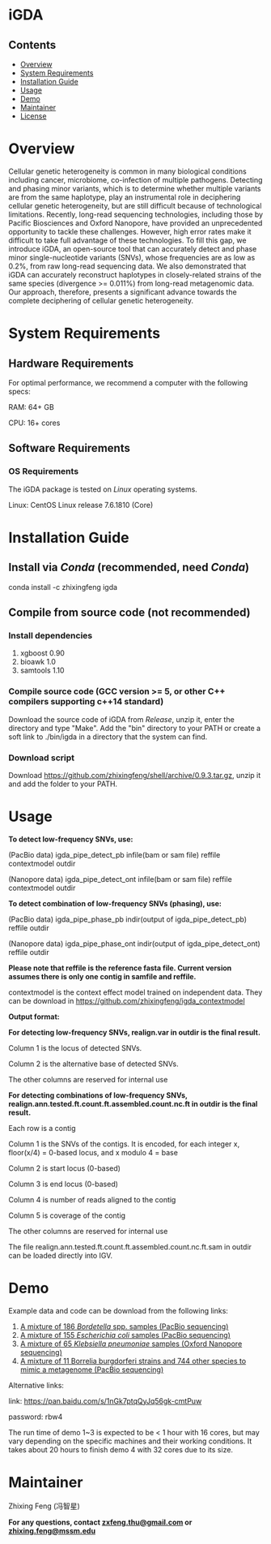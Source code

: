 # iGDA

## Contents

- [Overview](#overview)
- [System Requirements](#system-requirements)
- [Installation Guide](#installation-guide)
- [Usage](#usage)
- [Demo](#demo)
- [Maintainer](#maintainer)
- [License](./LICENSE)

# Overview 
Cellular genetic heterogeneity is common in many biological conditions including cancer, microbiome, co-infection of multiple pathogens. Detecting and phasing minor variants, which is to determine whether multiple variants are from the same haplotype, play an instrumental role in deciphering cellular genetic heterogeneity, but are still difficult because of technological limitations. Recently, long-read sequencing technologies, including those by Pacific Biosciences and Oxford Nanopore, have provided an unprecedented opportunity to tackle these challenges. However, high error rates make it difficult to take full advantage of these technologies. To fill this gap, we introduce iGDA, an open-source tool that can accurately detect and phase minor single-nucleotide variants (SNVs), whose frequencies are as low as 0.2%, from raw long-read sequencing data. We also demonstrated that iGDA can accurately reconstruct haplotypes in closely-related strains of the same species (divergence >= 0.011%) from long-read metagenomic data. Our approach, therefore, presents a significant advance towards the complete deciphering of cellular genetic heterogeneity. 

# System Requirements

## Hardware Requirements

For optimal performance, we recommend a computer with the following specs:

RAM: 64+ GB

CPU: 16+ cores

## Software Requirements

### OS Requirements

The iGDA package is tested on *Linux* operating systems.

Linux: CentOS Linux release 7.6.1810 (Core)

# Installation Guide

## Install via *Conda* (recommended, need *Conda*)
conda install -c zhixingfeng igda

## Compile from source code (not recommended)
### Install dependencies
1. xgboost 0.90
2. bioawk 1.0
3. samtools 1.10

### Compile source code (GCC version >= 5, or other C++ compilers supporting c++14 standard)
Download the source code of iGDA from *Release*, unzip it, enter the directory and type "Make". Add the "bin" directory to your PATH or create a soft link to ./bin/igda in a directory that the system can find.

### Download script 
Download https://github.com/zhixingfeng/shell/archive/0.9.3.tar.gz, unzip it and add the folder to your PATH.

# Usage 
**To detect low-frequency SNVs, use:**

(PacBio data) igda_pipe_detect_pb infile(bam or sam file) reffile contextmodel outdir

(Nanopore data) igda_pipe_detect_ont infile(bam or sam file) reffile contextmodel outdir

**To detect combination of  low-frequency SNVs (phasing), use:**

(PacBio data) igda_pipe_phase_pb indir(output of igda_pipe_detect_pb) reffile outdir

(Nanopore data) igda_pipe_phase_ont indir(output of igda_pipe_detect_ont) reffile outdir

**Please note that reffile is the reference fasta file. Current version assumes there is only one contig in samfile and reffile.**

contextmodel is the context effect model trained on independent data. They can be download in https://github.com/zhixingfeng/igda_contextmodel

**Output format:**

**For detecting low-frequency SNVs, realign.var in outdir is the final result.**

Column 1 is the locus of detected SNVs.

Column 2 is the alternative base of detected SNVs.

The other columns are reserved for internal use


**For detecting combinations of low-frequency SNVs, realign.ann.tested.ft.count.ft.assembled.count.nc.ft in outdir is the final result.**

Each row is a contig

Column 1 is the SNVs of the contigs. It is encoded, for each integer x, floor(x/4) = 0-based locus, and x modulo 4 = base

Column 2 is start locus (0-based)

Column 3 is end locus (0-based)

Column 4 is number of reads aligned to the contig

Column 5 is coverage of the contig

The other columns are reserved for internal use

The file realign.ann.tested.ft.count.ft.assembled.count.nc.ft.sam in outdir can be loaded directly into IGV.

# Demo

Example data and code can be download from the following links:

1. [A mixture of 186 *Bordetella* spp. samples (PacBio sequencing)](https://www.dropbox.com/sh/uusx8modggni96m/AAAxjKEa7YdG-HYpKnzousKBa?dl=0)
2. [A mixture of 155 *Escherichia coli* samples (PacBio sequencing)](https://www.dropbox.com/sh/uusx8modggni96m/AAAxjKEa7YdG-HYpKnzousKBa?dl=0)
3. [A mixture of 65 *Klebsiella pneumoniae* samples (Oxford Nanopore sequencing)](https://www.dropbox.com/sh/uusx8modggni96m/AAAxjKEa7YdG-HYpKnzousKBa?dl=0)
4. [A mixture of 11 Borrelia burgdorferi strains and 744 other species to mimic a metagenome (PacBio sequencing)](https://www.dropbox.com/sh/uusx8modggni96m/AAAxjKEa7YdG-HYpKnzousKBa?dl=0)

Alternative links:

link: https://pan.baidu.com/s/1nGk7ptqQyJq56gk-cmtPuw  

password: rbw4


The run time of demo 1~3 is expected to be < 1 hour with 16 cores, but may vary depending on the specific machines and their working conditions. It takes about 20 hours to finish demo 4 with 32 cores due to its size.

# Maintainer

Zhixing Feng (冯智星)

**For any questions, contact zxfeng.thu@gmail.com or zhixing.feng@mssm.edu**

